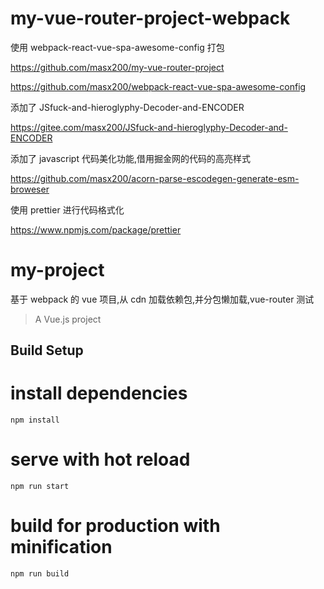 # my-vue-router-project-webpack

使用 webpack-react-vue-spa-awesome-config 打包

https://github.com/masx200/my-vue-router-project

https://github.com/masx200/webpack-react-vue-spa-awesome-config

添加了 JSfuck-and-hieroglyphy-Decoder-and-ENCODER

https://gitee.com/masx200/JSfuck-and-hieroglyphy-Decoder-and-ENCODER

添加了 javascript 代码美化功能,借用掘金网的代码的高亮样式

https://github.com/masx200/acorn-parse-escodegen-generate-esm-broweser

使用 prettier 进行代码格式化

https://www.npmjs.com/package/prettier

# my-project

基于 webpack 的 vue 项目,从 cdn 加载依赖包,并分包懒加载,vue-router 测试

> A Vue.js project

## Build Setup

# install dependencies

```
npm install
```

# serve with hot reload

```
npm run start
```

# build for production with minification

```
npm run build
```

